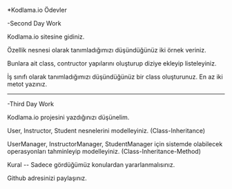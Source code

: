 *Kodlama.io Ödevler

-Second Day Work
  
  Kodlama.io sitesine gidiniz.
  
  Özellik nesnesi olarak tanımladığımızı düşündüğünüz iki örnek veriniz.
  
  Bunlara ait class, contructor yapılarını oluşturup diziye ekleyip listeleyiniz.
  
  İş sınıfı olarak tanımladığımızı düşündüğünüz bir class oluşturunuz. En az iki metot yazınız.


---------------------------------------------------------------------------------------------------------

-Third Day Work

  Kodlama.io projesini yazdığınızı düşünelim.
  
  User, Instructor, Student nesnelerini modelleyiniz. (Class-Inheritance)
  
  UserManager, InstructorManager, StudentManager için sistemde olabilecek operasyonları tahminleyip modelleyiniz. (Class-Inheritance-Method)
  
  Kural -- Sadece gördüğümüz konulardan yararlanmalısınız.
  
  Github adresinizi paylaşınız.

